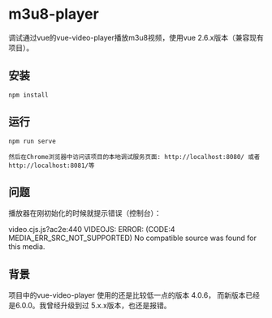 # m3u8-player
调试通过vue的vue-video-player播放m3u8视频，使用vue 2.6.x版本（兼容现有项目）。

## 安装
```
npm install
```
## 运行
```
npm run serve

然后在Chrome浏览器中访问该项目的本地调试服务页面: http://localhost:8080/ 或者http://localhost:8081/等
```

## 问题
播放器在刚初始化的时候就提示错误（控制台）：

video.cjs.js?ac2e:440 VIDEOJS: ERROR: (CODE:4 MEDIA_ERR_SRC_NOT_SUPPORTED) No compatible source was found for this media.

## 背景
项目中的vue-video-player 使用的还是比较低一点的版本 4.0.6， 而新版本已经是6.0.0。我曾经升级到过 5.x.x版本，也还是报错。